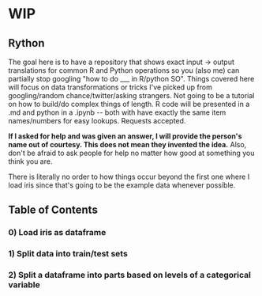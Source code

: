 # WIP

## Rython
 
The goal here is to have a repository that shows exact input -> output translations for common R and Python operations so you (also me) can partially stop googling "how to do ___ in R/python SO". Things covered here will focus on data transformations or tricks I've picked up from googling/random chance/twitter/asking strangers. Not going to be a tutorial on how to build/do complex things of length. R code will be presented in a .md and python in a .ipynb -- both with have exactly the same item names/numbers for easy lookups. Requests accepted.

**If I asked for help and was given an answer, I will provide the person's name out of courtesy. This does not mean they invented the idea.** Also, don't be afraid to ask people for help no matter how good at something you think you are.

There is literally no order to how things occur beyond the first one where I load iris since that's going to be the example data whenever possible.

## Table of Contents

### 0) Load iris as dataframe
### 1) Split data into train/test sets
### 2) Split a dataframe into parts based on levels of a categorical variable
